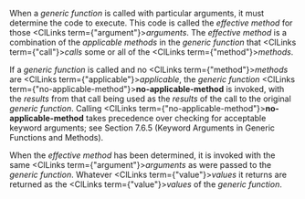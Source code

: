  



When a *generic function* is called with particular arguments, it must determine the code to execute. This code is called the *effective method* for those <ClLinks  term={"argument"}><i>arguments</i></ClLinks>. The *effective method* is a combination of the *applicable methods* in the *generic function* that <ClLinks  term={"call"}><i>calls</i></ClLinks> some or all of the <ClLinks  term={"method"}><i>methods</i></ClLinks>. 



If a *generic function* is called and no <ClLinks  term={"method"}><i>methods</i></ClLinks> are <ClLinks  term={"applicable"}><i>applicable</i></ClLinks>, the *generic function* <ClLinks  term={"no-applicable-method"}><b>no-applicable-method</b></ClLinks> is invoked, with the *results* from that call being used as the *results* of the call to the original *generic function*. Calling <ClLinks  term={"no-applicable-method"}><b>no-applicable-method</b></ClLinks> takes precedence over checking for acceptable keyword arguments; see Section 7.6.5 (Keyword Arguments in Generic Functions and Methods). 



When the *effective method* has been determined, it is invoked with the same <ClLinks  term={"argument"}><i>arguments</i></ClLinks> as were passed to the *generic function*. Whatever <ClLinks  term={"value"}><i>values</i></ClLinks> it returns are returned as the <ClLinks  term={"value"}><i>values</i></ClLinks> of the *generic function*. 



